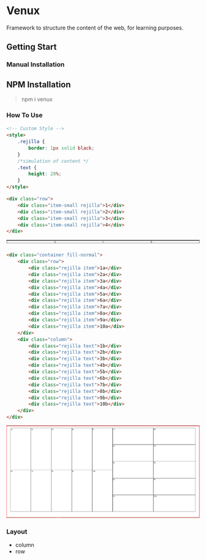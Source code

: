 # Venux

Framework to structure the content of the web, for learning purposes.

## Getting Start

### Manual Installation
> <link rel="stylesheet" href="dist/venux.min.css">

## NPM Installation
> npm i venux

### How To Use

```html
<!-- Custom Style -->
<style>
    .rejilla {
        border: 1px solid black;
    }
    /*simulation of content */
    .text {
        height: 20%;
    }
</style>
```

```html
<div class="row">
    <div class="item-small rejilla">1</div>
    <div class="item-small rejilla">2</div>
    <div class="item-small rejilla">3</div>
    <div class="item-small rejilla">4</div>
</div>
```

![example_1](docs/img/example1.png)

```html
<div class="container fill-normal">
    <div class="row">
        <div class="rejilla item">1a</div>
        <div class="rejilla item">2a</div>
        <div class="rejilla item">3a</div>
        <div class="rejilla item">4a</div>
        <div class="rejilla item">5a</div>
        <div class="rejilla item">6a</div>
        <div class="rejilla item">7a</div>
        <div class="rejilla item">8a</div>
        <div class="rejilla item">9a</div>
        <div class="rejilla item">10a</div>
    </div>
    <div class="column">
        <div class="rejilla text">1b</div>
        <div class="rejilla text">2b</div>
        <div class="rejilla text">3b</div>
        <div class="rejilla text">4b</div>
        <div class="rejilla text">5b</div>
        <div class="rejilla text">6b</div>
        <div class="rejilla text">7b</div>
        <div class="rejilla text">8b</div>
        <div class="rejilla text">9b</div>
        <div class="rejilla text">10b</div>
    </div>
</div>
```

![example_2](docs/img/example2.png)

### Layout

-   column
-   row

